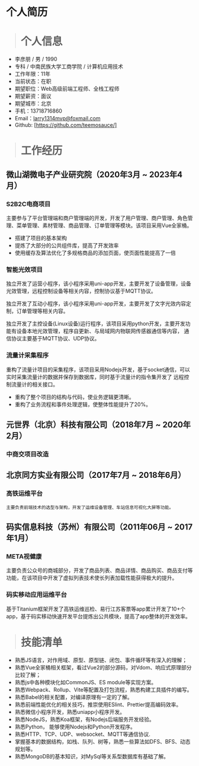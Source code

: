 # 个人简历



> # 个人信息



- 李彦朋 / 男 / 1990
- 专科 / 中南民族大学工商学院 / 计算机应用技术
- 工作年限：11年
- 当前状态：在职
- 期望职位：Web高级前端工程师、全栈工程师
- 期望薪资：面议
- 期望城市：北京
- 手机：13718716860
- Email：larry1314mvp@foxmail.com
- Github: [https://github.com/teemosauce/]






> # 工作经历



## 微山湖微电子产业研究院（2020年3月 ~ 2023年4月）

### 	S2B2C电商项目

​	主要参与了平台管理端和商户管理端的开发，开发了用户管理、商户管理、角色管理、菜单管理、素材管理、商品管理、订单管理等模块。该项目采用Vue全家桶。

- 搭建了项目的基本架构
- 提炼了大部分的公共组件库，提高了开发效率
- 使用缓存及算法优化了多规格商品的添加页面，使页面性能提高了一倍

### 	智能光效项目

​	独立开发了运营小程序，该小程序采用uni-app开发，主要开发了设备管理，设备光效管理，远程控制设备等相关内容，控制协议基于MQTT协议。

​	独立开发了互动小程序，该小程序采用uni-app开发，主要开发了文字光效内容定制，订单管理等相关内容。

​	独立开发了主控设备(Linux设备)运行程序，该项目采用python开发，主要开发功能有设备本地光效管理，程序自更新、与局域网内物联网传感器通信等内容，	通信协议主要基于MQTT协议、UDP协议。

### 	流量计采集程序

​重构了流量计项目的采集程序，该项目采用Nodejs开发，基于socket通信，可以实时采集流量计的数据并保存到数据库，同时基于流量计的指令集开发了	远程控制流量计的相关接口。

- 重构了整个项目的结构与代码，使业务逻辑更清晰。
- 重构了业务流程和事件处理逻辑，使整体性能提升了20%。

## 元世界（北京）科技有限公司（2018年7月 ~ 2020年2月）
### 	中商交项目改造



## 北京同方实业有限公司（2017年7月 ~ 2018年6月）
### 	高铁运维平台
    主要负责前端技术的选型与架构，开发了运维设备管理、车站信息可视化大屏等功能。



## 码实信息科技（苏州）有限公司（2011年06月 ~ 2017年1月）
### 	META视健康

​	主要负责公众号的商城部分，开发了商品列表、商品详情、商品购买、商品支付等功能，在该项目中开发了虚拟列表技术使长列表加载性能获得极大的提升。

### 	码实移动应用运维平台

​	基于Titanium框架开发了高铁运维巡检、易行江苏客票等app累计开发了10+个app，基于码实移动快速开发平台提炼出公共模块，提高了app整体的开发效率。





> # 技能清单



- 熟悉JS语言，对作用域、原型、原型链、闭包、事件循环等有深入的理解；
- 熟悉Vue全家桶相关框架，看过Vue2的部分源码，对Vdom、响应式原理部分比较了解；
- 熟悉js中各种模块化如CommonJS、ES module等实现方案。
- 熟悉Webpack、Rollup、Vite等配置及打包流程，熟悉构建工具插件的编写。
- 熟悉Babel的相关配置，对编译原理有一定的了解。
- 熟悉前端性能优化的相关技巧，推崇使用ESlint、Prettier提高编码效率。
- 熟悉微信小程序开发，熟悉uniapp小程序开发。
- 熟悉NodeJS，熟悉Koa框架，有Nodejs后端服务开发经验。
- 熟悉Python， 能够使用Nodejs和Python开发程序。
- 熟悉HTTP、TCP、UDP、websocket、MQTT等通信协议.
- 掌握基本的数据结构，如栈、队列、树等，熟悉一些算法如DFS、BFS、动态规划等。
- 熟悉MongoDB的基本知识，对MySql等关系型数据库有基础了解。
